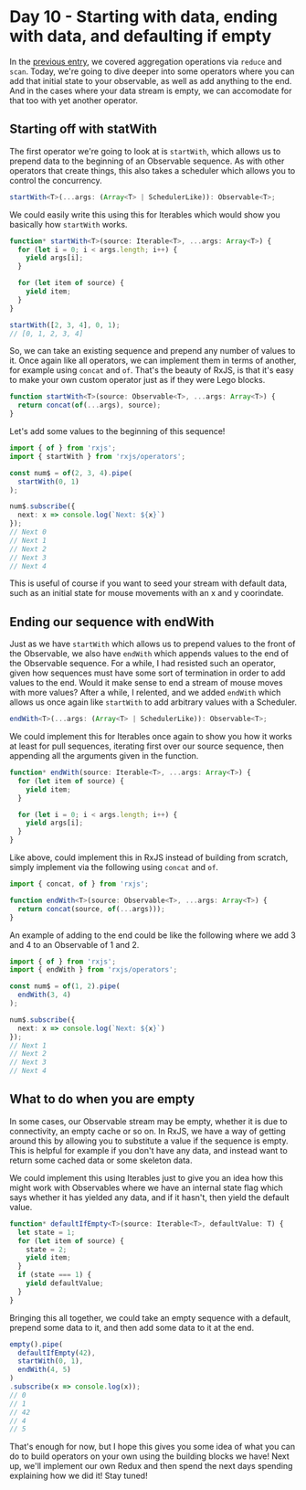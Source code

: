 # Day 10 - Starting with data, ending with data, and defaulting if empty

In the [previous entry](../09/readme.md), we covered aggregation operations via `reduce` and `scan`.  Today, we're going to dive deeper into some operators where you can add that initial state to your observable, as well as add anything to the end.  And in the cases where your data stream is empty, we can accomodate for that too with yet another operator.

## Starting off with statWith

The first operator we're going to look at is `startWith`, which allows us to prepend data to the beginning of an Observable sequence.  As with other operators that create things, this also takes a scheduler which allows you to control the concurrency.

```typescript
startWith<T>(...args: (Array<T> | SchedulerLike)): Observable<T>;
```

We could easily write this using this for Iterables which would show you basically how `startWith` works.

```typescript
function* startWith<T>(source: Iterable<T>, ...args: Array<T>) {
  for (let i = 0; i < args.length; i++) {
    yield args[i];
  }

  for (let item of source) {
    yield item;
  }
}

startWith([2, 3, 4], 0, 1);
// [0, 1, 2, 3, 4]
```

So, we can take an existing sequence and prepend any number of values to it.  Once again like all operators, we can implement them in terms of another, for example using `concat` and `of`.  That's the beauty of RxJS, is that it's easy to make your own custom operator just as if they were Lego blocks.

```typescript
function startWith<T>(source: Observable<T>, ...args: Array<T>) {
  return concat(of(...args), source);
}
```

Let's add some values to the beginning of this sequence!

```typescript
import { of } from 'rxjs';
import { startWith } from 'rxjs/operators';

const num$ = of(2, 3, 4).pipe(
  startWith(0, 1)
);

num$.subscribe({
  next: x => console.log(`Next: ${x}`)
});
// Next 0
// Next 1
// Next 2
// Next 3
// Next 4
```

This is useful of course if you want to seed your stream with default data, such as an initial state for mouse movements with an x and y coorindate.

## Ending our sequence with endWith

Just as we have `startWith` which allows us to prepend values to the front of the Observable, we also have `endWith` which appends values to the end of the Observable sequence.  For a while, I had resisted such an operator, given how sequences must have some sort of termination in order to add values to the end.  Would it make sense to end a stream of mouse moves with more values?  After a while, I relented, and we added `endWith` which allows us once again like `startWith` to add arbitrary values with a Scheduler.  

```typescript
endWith<T>(...args: (Array<T> | SchedulerLike)): Observable<T>;
```

We could implement this for Iterables once again to show you how it works at least for pull sequences, iterating first over our source sequence, then appending all the arguments given in the function.

```typescript
function* endWith(source: Iterable<T>, ...args: Array<T>) {
  for (let item of source) {
    yield item;
  }

  for (let i = 0; i < args.length; i++) {
    yield args[i];
  }
}
```

Like above, could implement this in RxJS instead of building from scratch, simply implement via the following using `concat` and `of`.  

```typescript
import { concat, of } from 'rxjs';

function endWith<T>(source: Observable<T>, ...args: Array<T>) {
  return concat(source, of(...args)));
}
```

An example of adding to the end could be like the following where we add 3 and 4 to an Observable of 1 and 2.

```typescript
import { of } from 'rxjs';
import { endWith } from 'rxjs/operators';

const num$ = of(1, 2).pipe(
  endWith(3, 4)
);

num$.subscribe({
  next: x => console.log(`Next: ${x}`)
});
// Next 1
// Next 2
// Next 3
// Next 4
```

## What to do when you are empty

In some cases, our Observable stream may be empty, whether it is due to connectivity, an empty cache or so on.  In RxJS, we have a way of getting around this by allowing you to substitute a value if the sequence is empty.  This is helpful for example if you don't have any data, and instead want to return some cached data or some skeleton data.

We could implement this using Iterables just to give you an idea how this might work with Observables where we have an internal state flag which says whether it has yielded any data, and if it hasn't, then yield the default value.

```typescript
function* defaultIfEmpty<T>(source: Iterable<T>, defaultValue: T) {
  let state = 1;
  for (let item of source) {
    state = 2;
    yield item;
  }
  if (state === 1) {
    yield defaultValue;
  }  
}
```

Bringing this all together, we could take an empty sequence with a default, prepend some data to it, and then add some data to it at the end.

```typescript
empty().pipe(
  defaultIfEmpty(42),
  startWith(0, 1),
  endWith(4, 5)
)
.subscribe(x => console.log(x));
// 0
// 1
// 42
// 4
// 5
```

That's enough for now, but I hope this gives you some idea of what you can do to build operators on your own using the building blocks we have!  Next up, we'll implement our own Redux and then spend the next days spending explaining how we did it!  Stay tuned!